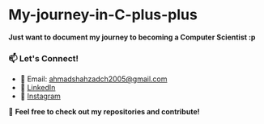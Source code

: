 # My-journey-in-C-plus-plus

**Just want to document my journey to becoming a Computer Scientist :p**

### 📫 Let's Connect!  
- 📧 Email: ahmadshahzadch2005@gmail.com
- 🔗 [LinkedIn](www.linkedin.com/in/ahmad-shahzad-chaudhry-a77a46343)
- 📸 [Instagram](https://www.instagram.com/ahmadshahzadch/) 

🚀 **Feel free to check out my repositories and contribute!** 

